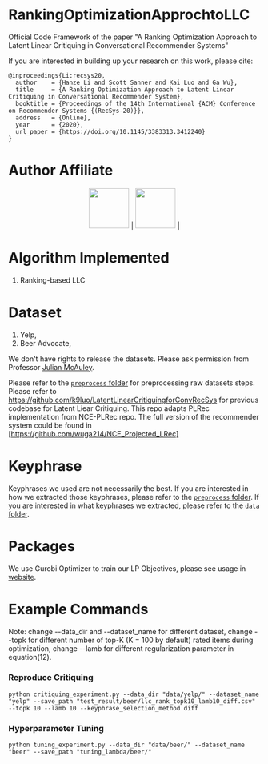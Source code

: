 # RankingOptimizationApprochtoLLC
Official Code Framework of the paper "A Ranking Optimization Approach to Latent Linear Critiquing in Conversational Recommender Systems"

If you are interested in building up your research on this work, please cite:

```
@inproceedings{Li:recsys20,
  author    = {Hanze Li and Scott Sanner and Kai Luo and Ga Wu},
  title     = {A Ranking Optimization Approach to Latent Linear Critiquing in Conversational Recommender System},
  booktitle = {Proceedings of the 14th International {ACM} Conference on Recommender Systems {(RecSys-20)}},
  address   = {Online},
  year      = {2020}, 
  url_paper = {https://doi.org/10.1145/3383313.3412240}
}
```

# Author Affiliate
<p align="center">
<a href="https://www.utoronto.ca//"><img src="https://github.com/k9luo/DeepCritiquingForVAEBasedRecSys/blob/master/logos/U-of-T-logo.svg" height="80"></a> | 
<a href="https://vectorinstitute.ai/"><img src="https://github.com/k9luo/DeepCritiquingForVAEBasedRecSys/blob/master/logos/vectorlogo.svg" height="80"></a> | 
</p>

# Algorithm Implemented
1. Ranking-based LLC

# Dataset
1. Yelp,
2. Beer Advocate,

We don't have rights to release the datasets. Please ask permission from Professor [Julian McAuley](https://cseweb.ucsd.edu/~jmcauley/).

Please refer to the [`preprocess` folder](https://github.com/wuga214/DeepCritiquingForRecSys/tree/master/preprocess) for preprocessing raw datasets steps.
Please refer to https://github.com/k9luo/LatentLinearCritiquingforConvRecSys for previous codebase for Latent Liear Critiquing.
This repo adapts PLRec implementation from NCE-PLRec repo. The full version of the recommender system could be found in [https://github.com/wuga214/NCE_Projected_LRec]

# Keyphrase
Keyphrases we used are not necessarily the best. If you are interested in how we extracted those keyphrases, please refer to the [`preprocess` folder](https://github.com/wuga214/DeepCritiquingForRecSys/tree/master/preprocess). If you are interested in what keyphrases we extracted, please refer to the [`data` folder](https://github.com/litosly/RankingOptimizationApproachtoLLC/tree/master/data).

# Packages
We use Gurobi Optimizer to train our LP Objectives, please see usage in [website](https://www.gurobi.com/).

# Example Commands
Note: change --data_dir and --dataset_name for different dataset, change --topk for different number of top-K (K = 100 by default) rated items during optimization, change --lamb for different regularization parameter in equation(12). 
### Reproduce Critiquing
```
python critiquing_experiment.py --data_dir "data/yelp/" --dataset_name "yelp" --save_path "test_result/beer/llc_rank_topk10_lamb10_diff.csv" --topk 10 --lamb 10 --keyphrase_selection_method diff
```
### Hyperparameter Tuning 
```
python tuning_experiment.py --data_dir "data/beer/" --dataset_name "beer" --save_path "tuning_lambda/beer/" 
```
